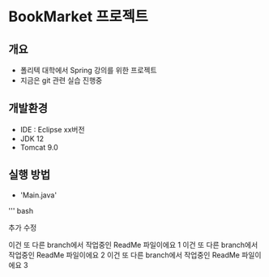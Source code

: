 # BookMarket 프로젝트

## 개요

- 폴리텍 대학에서 Spring 강의를 위한 프로젝트
- 지금은 git 관련 실습 진행중

## 개발환경

- IDE : Eclipse xx버전
- JDK 12
- Tomcat 9.0

## 실행 방법

- 'Main.java'

''' bash

추가 수정

이건 또 다른 branch에서 작업중인 ReadMe 파일이에요 1
이건 또 다른 branch에서 작업중인 ReadMe 파일이에요 2
이건 또 다른 branch에서 작업중인 ReadMe 파일이에요 3